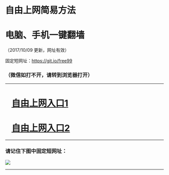 ﻿# 自由上网简易方法

# 电脑、手机一键翻墙

（2017/10/09 更新，网址有效）

固定短网址：https://git.io/free99

### （微信如打不开，请转到浏览器打开）


***





# &nbsp;&nbsp; <a href="http://ft67159172.fwq-tz-1001.info/fwqtz01.html?t=100900114118 " target="_blank">自由上网入口1</a>
# &nbsp;&nbsp; <a href="http://ft1478728981.fwq-tz-1002.info/fwqtz02.html?t=100900123851 " target="_blank">自由上网入口2</a>
***

### 请记住下图中固定短网址：

<img src="https://s3-us-west-2.amazonaws.com/fwq-1001/yjfq-20170905okok.png" /> 


***

